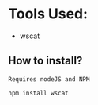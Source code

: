# Tools Used:
* wscat

## How to install?
`Requires nodeJS and NPM`

```console
npm install wscat
```
